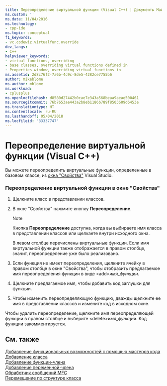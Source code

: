 ```yaml
---
title: Переопределение виртуальной функции (Visual C++) | Документы Майкрософт
ms.custom: ''
ms.date: 11/04/2016
ms.technology:
- cpp-ide
ms.topic: conceptual
f1_keywords:
- vc.codewiz.virtualfunc.override
dev_langs:
- C++
helpviewer_keywords:
- virtual functions, overriding
- base classes, overriding virtual functions defined in
- Properties window, overriding virtual functions in
ms.assetid: 2d8c76f2-7a6b-4c9c-8de5-4282ce7755b6
author: mikeblome
ms.author: mblome
ms.workload:
- cplusplus
ms.openlocfilehash: d8580d27442b0cae7e343a568beaa9aeae500461
ms.sourcegitcommit: 76b7653ae443a2b8eb1186b789f8503609d6453e
ms.translationtype: HT
ms.contentlocale: ru-RU
ms.lasthandoff: 05/04/2018
ms.locfileid: "33337747"
---
```

# <a name="overriding-a-virtual-function-visual-c"></a>Переопределение виртуальной функции (Visual C++)
Вы можете переопределить виртуальные функции, определенные в базовом классе, из [окна "Свойства"](/visualstudio/ide/reference/properties-window) Visual Studio.  
  
### <a name="to-override-a-virtual-function-in-the-properties-window"></a>Переопределение виртуальной функции в окне "Свойства"  
  
1.  Щелкните класс в представлении классов.  
  
2.  В окне "Свойства" нажмите кнопку **Переопределение**.  
  
    > [!NOTE]
    >  Кнопка **Переопределение** доступна, когда вы выбираете имя класса в представлении классов или щелкаете внутри исходного окна.  
  
     В левом столбце перечислены виртуальные функции. Если имя виртуальной функции также отображается в правом столбце, значит, переопределение уже было реализовано.  
  
3.  Если функция не имеет переопределения, щелкните ячейку в правом столбце в окне "Свойства", чтобы отобразить предлагаемое имя переопределения функции в виде \<add>*имя_функции*.  
  
4.  Щелкните предлагаемое имя, чтобы добавить код заглушки для функции.  
  
5.  Чтобы изменить переопределяющую функцию, дважды щелкните ее имя в представлении классов и измените код в исходном окне.  
  
 Чтобы удалить переопределение, щелкните имя переопределяющей функции в правом столбце и выберите \<delete>*имя_функции*. Код функции закомментируется.  
  
## <a name="see-also"></a>См. также  
 [Добавление функциональных возможностей с помощью мастеров кода](../ide/adding-functionality-with-code-wizards-cpp.md)   
 [Добавление класса](../ide/adding-a-class-visual-cpp.md)   
 [Добавление функции-члена](../ide/adding-a-member-function-visual-cpp.md)   
 [Добавление переменной-члена](../ide/adding-a-member-variable-visual-cpp.md)   
 [Обработчик сообщений MFC](../mfc/reference/adding-an-mfc-message-handler.md)   
 [Перемещение по структуре класса](../ide/navigating-the-class-structure-visual-cpp.md)